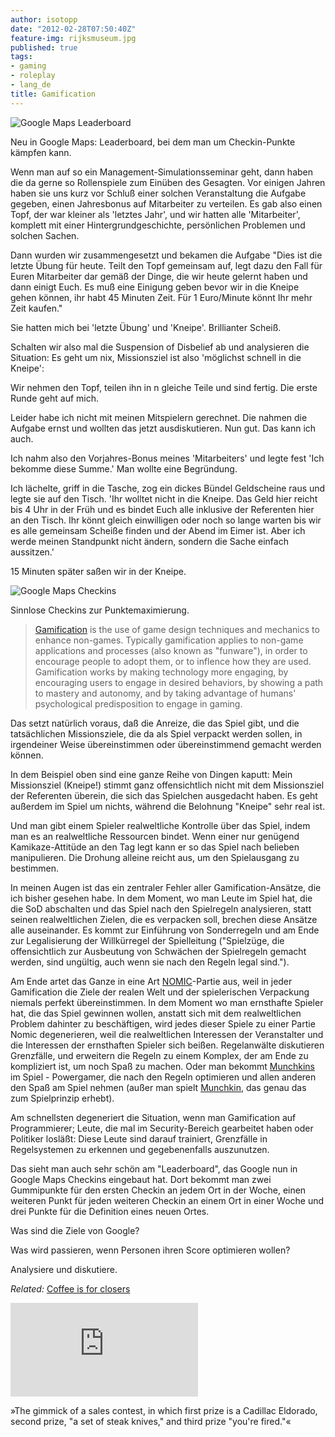 ```yaml
---
author: isotopp
date: "2012-02-28T07:50:40Z"
feature-img: rijksmuseum.jpg
published: true
tags:
- gaming
- roleplay
- lang_de
title: Gamification
---
```

![Google Maps Leaderboard](https://blog.koehntopp.info/uploads/google-maps-leaderboard.png)

Neu in Google Maps: Leaderboard, bei dem man um Checkin-Punkte kämpfen kann.

Wenn man auf so ein Management-Simulationsseminar geht, dann haben die da
gerne so Rollenspiele zum Einüben des Gesagten.  Vor einigen Jahren haben
sie uns kurz vor Schluß einer solchen Veranstaltung die Aufgabe gegeben,
einen Jahresbonus auf Mitarbeiter zu verteilen.  Es gab also einen Topf, der
war kleiner als 'letztes Jahr', und wir hatten alle 'Mitarbeiter', komplett
mit einer Hintergrundgeschichte, persönlichen Problemen und solchen Sachen.

Dann wurden wir zusammengesetzt und bekamen die Aufgabe "Dies ist die letzte
Übung für heute.  Teilt den Topf gemeinsam auf, legt dazu den Fall für Euren
Mitarbeiter dar gemäß der Dinge, die wir heute gelernt haben und dann einigt
Euch.  Es muß eine Einigung geben bevor wir in die Kneipe gehen können, ihr
habt 45 Minuten Zeit.  Für 1 Euro/Minute könnt Ihr mehr Zeit kaufen."

Sie hatten mich bei 'letzte Übung' und 'Kneipe'.  Brillianter Scheiß.

Schalten wir also mal die Suspension of Disbelief ab und analysieren die
Situation: Es geht um nix, Missionsziel ist also 'möglichst schnell in die
Kneipe':

Wir nehmen den Topf, teilen ihn in n gleiche Teile und sind fertig.  Die
erste Runde geht auf mich.

Leider habe ich nicht mit meinen Mitspielern gerechnet.  Die nahmen die
Aufgabe ernst und wollten das jetzt ausdiskutieren.  Nun gut.  Das kann ich
auch.

Ich nahm also den Vorjahres-Bonus meines 'Mitarbeiters' und legte fest 'Ich
bekomme diese Summe.' Man wollte eine Begründung.

Ich lächelte, griff in die Tasche, zog ein dickes Bündel Geldscheine raus
und legte sie auf den Tisch.  'Ihr wolltet nicht in die Kneipe.  Das Geld
hier reicht bis 4 Uhr in der Früh und es bindet Euch alle inklusive der
Referenten hier an den Tisch.  Ihr könnt gleich einwilligen oder noch so
lange warten bis wir es alle gemeinsam Scheiße finden und der Abend im Eimer
ist.  Aber ich werde meinen Standpunkt nicht ändern, sondern die Sache
einfach aussitzen.'

15 Minuten später saßen wir in der Kneipe.

![Google Maps Checkins](https://blog.koehntopp.info/uploads/google-maps-checkins.png)

Sinnlose Checkins zur Punktemaximierung.

> [Gamification](http://en.wikipedia.org/wiki/Gamification)  is the use of
> game design techniques and mechanics to enhance non-games.  Typically
> gamification applies to non-game applications and processes (also known as
> "funware"), in order to encourage people to adopt them, or to inflence how
> they are used.  Gamification works by making technology more engaging, by
> encouraging users to engage in desired behaviors, by showing a path to
> mastery and autonomy, and by taking advantage of humans' psychological
> predisposition to engage in gaming.

Das setzt natürlich voraus, daß die Anreize, die das Spiel gibt, und die
tatsächlichen Missionsziele, die da als Spiel verpackt werden sollen, in
irgendeiner Weise übereinstimmen oder übereinstimmend gemacht werden können.

In dem Beispiel oben sind eine ganze Reihe von Dingen kaputt: Mein
Missionsziel (Kneipe!) stimmt ganz offensichtlich nicht mit dem Missionsziel
der Referenten überein, die sich das Spielchen ausgedacht haben.  Es geht
außerdem im Spiel um nichts, während die Belohnung "Kneipe" sehr real ist.

Und man gibt einem Spieler realweltliche Kontrolle über das Spiel, indem man
es an realweltliche Ressourcen bindet.  Wenn einer nur genügend
Kamikaze-Attitüde an den Tag legt kann er so das Spiel nach belieben
manipulieren.  Die Drohung alleine reicht aus, um den Spielausgang zu
bestimmen.

In meinen Augen ist das ein zentraler Fehler aller Gamification-Ansätze, die
ich bisher gesehen habe.  In dem Moment, wo man Leute im Spiel hat, die die
SoD abschalten und das Spiel nach den Spielregeln analysieren, statt seinen
realweltlichen Zielen, die es verpacken soll, brechen diese Ansätze alle
auseinander.  Es kommt zur Einführung von Sonderregeln und am Ende zur
Legalisierung der Willkürregel der Spielleitung ("Spielzüge, die
offensichtlich zur Ausbeutung von Schwächen der Spielregeln gemacht werden,
sind ungültig, auch wenn sie nach den Regeln legal sind.").

Am Ende artet das Ganze in eine Art
[NOMIC](../2011-06-05-die-nomic-spieler)-Partie
aus, weil in jeder Gamification die Ziele der realen Welt und der
spielerischen Verpackung niemals perfekt übereinstimmen.  In dem Moment wo
man ernsthafte Spieler hat, die das Spiel gewinnen wollen, anstatt sich mit
dem realweltlichen Problem dahinter zu beschäftigen, wird jedes dieser
Spiele zu einer Partie Nomic degenerieren, weil die realweltlichen
Interessen der Veranstalter und die Interessen der ernsthaften Spieler sich
beißen.  Regelanwälte diskutieren Grenzfälle, und erweitern die Regeln zu
einem Komplex, der am Ende zu kompliziert ist, um noch Spaß zu machen.  Oder
man bekommt
[Munchkins](http://www.urbandictionary.com/define.php?term=munchkin)
im Spiel - Powergamer, die nach den Regeln optimieren und allen anderen den
Spaß am Spiel nehmen (außer man spielt
[Munchkin](http://en.wikipedia.org/wiki/Munchkin_(card_game)'), das
genau das zum Spielprinzip erhebt).

Am schnellsten degeneriert die Situation, wenn man Gamification auf
Programmierer; Leute, die mal im Security-Bereich gearbeitet haben oder
Politiker losläßt: Diese Leute sind darauf trainiert, Grenzfälle in
Regelsystemen zu erkennen und gegebenenfalls auszunutzen.

Das sieht man auch sehr schön am "Leaderboard", das Google nun in Google
Maps Checkins eingebaut hat.  Dort bekommt man zwei Gummipunkte für den
ersten Checkin an jedem Ort in der Woche, einen weiteren Punkt für jeden
weiteren Checkin an einem Ort in einer Woche und drei Punkte für die
Definition eines neuen Ortes.

Was sind die Ziele von Google?

Was wird passieren, wenn Personen ihren Score optimieren wollen?

Analysiere und diskutiere.

_Related:_ [Coffee is for closers](http://en.wikipedia.org/wiki/Coffee's_for_closers)

<iframe src="http://www.youtube.com/embed/y-AXTx4PcKI" frameborder="0" allowfullscreen></iframe>

»The gimmick of a sales contest, in which first prize is a Cadillac
Eldorado, second prize, "a set of steak knives," and third prize "you're
fired."«
